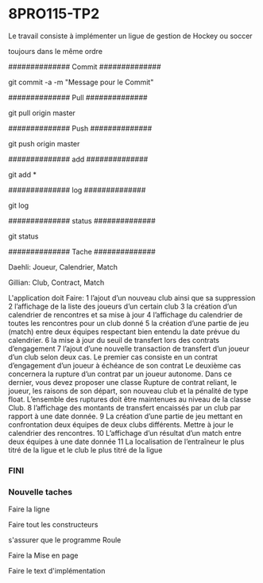 # 8PRO115-TP2
Le travail consiste à implémenter un ligue de gestion de Hockey ou soccer


toujours dans le même ordre

############## Commit ##############

git commit -a -m "Message pour le Commit"


############## Pull ##############

git pull origin master

############## Push ##############

git push origin master


############## add ##############

git add *

############## log ##############

git log

############## status ##############

git status


############## Tache ##############

Daehli: Joueur, Calendrier, Match

Gillian: Club, Contract, Match

L'application doit Faire:
1 l’ajout d’un nouveau club ainsi que sa suppression
2 l’affichage de la liste des joueurs d’un certain club
3 la création d’un calendrier de rencontres et sa mise à jour
4 l’affichage du calendrier de toutes les rencontres pour un club donné
5 la création d’une partie de jeu (match) entre deux équipes respectant bien entendu la date prévue du calendrier.
6 la mise à jour du seuil de transfert lors des contrats d’engagement
7 l’ajout d’une nouvelle transaction de transfert d’un joueur d’un club selon deux cas. Le premier cas consiste en un contrat d’engagement d’un joueur à échéance de son contrat Le deuxième cas concernera la rupture d’un contrat par un joueur autonome. Dans ce dernier, vous devez proposer une classe Rupture de contrat reliant, le joueur, les raisons de son départ, son nouveau club et la pénalité de type float. L’ensemble des ruptures doit être maintenues au niveau de la classe Club.
8 l’affichage des montants de transfert encaissés par un club par rapport à une date donnée.
9 La création d’une partie de jeu mettant en confrontation deux équipes de deux clubs différents. Mettre à jour le calendrier des rencontres.
10 L’affichage d’un résultat d’un match entre deux équipes à une date donnée
11 La localisation de l’entraîneur le plus titré de la ligue et le club le plus titré de la ligue

### FINI ###


### Nouvelle taches ###

Faire la ligne

Faire tout les constructeurs

s'assurer que le programme Roule

Faire la Mise en page

Faire le text d'implémentation 
